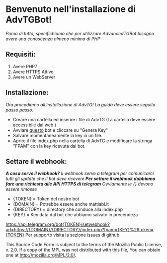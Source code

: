 # Benvenuto nell'installazione di AdvTGBot!
_Prima di tutto, specifichiamo che per utilizzare AdvancedTGBot bisogna avere una conoscenza almeno minima di PHP_

## Requisiti:
1. Avere PHP7
2. Avere HTTPS Attivo
3. Avere un WebServer

## Installazione:
_Ora procediamo all'installazione di AdvTG! La guida deve essere seguita passo passo._ 
* Creare una cartella ed inserire i file di AdvTG (La cartella deve essere accessibile dal web.)
* Avviare [questo](https://t.me/EasyTGBot) bot e cliccare su "Genera Key"
* Salvare momentaneamente la key in un file.
* Aprire il file index.php nella cartella di AdvTG e modificare la stringa "FPAM" con la key ricevuta dal bot.

## Settare il webhook:
**_A cosa serve il webhook?_**
_Il webhook serve a telegram per comunicarci tutti gli update che il bot deve ricevere_
**_Per settare il webhook dobbiamo fare una richiesta alle API HTTPS di telegram_**
_Ovviamente le {} devono essere rimosse_
* {TOKEN} = Token del nostro bot
* {DOMAIN} = Potrebbe essere anche mattiabl.it
* {DIRECTORY} = directory che conduce alla index.php 
* {KEY} = Key data dal bot che abbiamo salvato in precendeza

https://api.telegram.org/bot{TOKEN}/setwebhook?url=https://{DOMAIN}/{DIRECTORY}/index.php?fpam={KEY}%26token={TOKEN}
Per supporto visita la sezione issues di github

This Source Code Form is subject to the terms of the Mozilla Public
License, v. 2.0. If a copy of the MPL was not distributed with this
file, You can obtain one at http://mozilla.org/MPL/2.0/.
